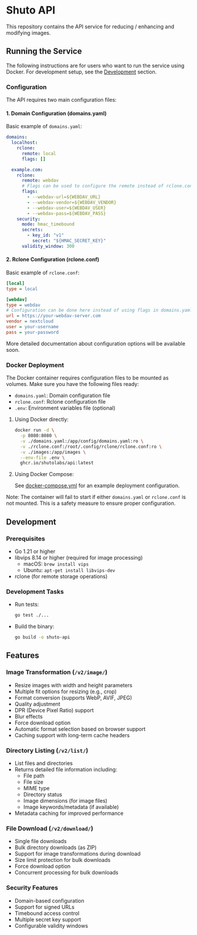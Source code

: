# Shuto API

This repository contains the API service for reducing / enhancing and modifying images.

## Running the Service

The following instructions are for users who want to run the service using Docker. For development setup, see the [Development](#development) section.

### Configuration

The API requires two main configuration files:

#### 1. Domain Configuration (domains.yaml)

Basic example of `domains.yaml`:

```yaml
domains:
  localhost:
    rclone:
      remote: local
      flags: []

  example.com:
    rclone:
      remote: webdav
      # Flags can be used to configure the remote instead of rclone.conf
      flags:
        - --webdav-url=${WEBDAV_URL}
        - --webdav-vendor=${WEBDAV_VENDOR}
        - --webdav-user=${WEBDAV_USER}
        - --webdav-pass=${WEBDAV_PASS}
    security:
      mode: hmac_timebound
      secrets:
        - key_id: "v1"
          secret: "${HMAC_SECRET_KEY}"
      validity_window: 300
```

#### 2. Rclone Configuration (rclone.conf)

Basic example of `rclone.conf`:

```ini
[local]
type = local

[webdav]
type = webdav
# Configuration can be done here instead of using flags in domains.yaml
url = https://your-webdav-server.com
vendor = nextcloud
user = your-username
pass = your-password
```

More detailed documentation about configuration options will be available soon.

### Docker Deployment

The Docker container requires configuration files to be mounted as volumes. Make sure you have the following files ready:

- `domains.yaml`: Domain configuration file
- `rclone.conf`: Rclone configuration file
- `.env`: Environment variables file (optional)

1. Using Docker directly:

   ```bash
   docker run -d \
     -p 8080:8080 \
     -v ./domains.yaml:/app/config/domains.yaml:ro \
     -v ./rclone.conf:/root/.config/rclone/rclone.conf:ro \
     -v ./images:/app/images \
     --env-file .env \
     ghcr.io/shutolabs/api:latest
   ```

2. Using Docker Compose:

   See [docker-compose.yml](docker-compose.yml) for an example deployment configuration.

Note: The container will fail to start if either `domains.yaml` or `rclone.conf` is not mounted. This is a safety measure to ensure proper configuration.

## Development

### Prerequisites

- Go 1.21 or higher
- libvips 8.14 or higher (required for image processing)
  - macOS: `brew install vips`
  - Ubuntu: `apt-get install libvips-dev`
- rclone (for remote storage operations)

### Development Tasks

- Run tests:

  ```bash
  go test ./...
  ```

- Build the binary:
  ```bash
  go build -o shuto-api
  ```

## Features

### Image Transformation (`/v2/image/`)

- Resize images with width and height parameters
- Multiple fit options for resizing (e.g., crop)
- Format conversion (supports WebP, AVIF, JPEG)
- Quality adjustment
- DPR (Device Pixel Ratio) support
- Blur effects
- Force download option
- Automatic format selection based on browser support
- Caching support with long-term cache headers

### Directory Listing (`/v2/list/`)

- List files and directories
- Returns detailed file information including:
  - File path
  - File size
  - MIME type
  - Directory status
  - Image dimensions (for image files)
  - Image keywords/metadata (if available)
- Metadata caching for improved performance

### File Download (`/v2/download/`)

- Single file downloads
- Bulk directory downloads (as ZIP)
- Support for image transformations during download
- Size limit protection for bulk downloads
- Force download option
- Concurrent processing for bulk downloads

### Security Features

- Domain-based configuration
- Support for signed URLs
- Timebound access control
- Multiple secret key support
- Configurable validity windows
